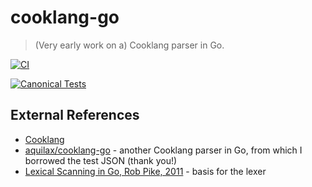 # cooklang-go
> (Very early work on a) Cooklang parser in Go. 

[![CI](https://github.com/justintout/cooklang-go/actions/workflows/workflow.yaml/badge.svg)](https://github.com/justintout/cooklang-go/actions/workflows/workflow.yaml)

[![Canonical Tests](https://github.com/justintout/cooklang-go/actions/workflows/canonical.yaml/badge.svg)](https://github.com/justintout/cooklang-go/actions/workflows/canonical.yaml)

## External References

- [Cooklang](https://cooklang.org/)
- [aquilax/cooklang-go](https://github.com/aquilax/cooklang-go) - another Cooklang parser in Go, from which I borrowed the test JSON (thank you!)
- [Lexical Scanning in Go, Rob Pike, 2011](https://talks.golang.org/2011/lex.slide#1) - basis for the lexer
